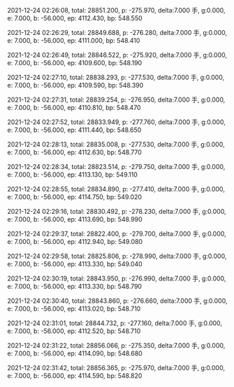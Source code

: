 2021-12-24 02:26:08, total: 28851.200, p: -275.970, delta:7.000 手, g:0.000, e: 7.000, b: -56.000, ep: 4112.430, bp: 548.550

2021-12-24 02:26:29, total: 28849.688, p: -276.280, delta:7.000 手, g:0.000, e: 7.000, b: -56.000, ep: 4111.000, bp: 548.410

2021-12-24 02:26:49, total: 28846.522, p: -275.920, delta:7.000 手, g:0.000, e: 7.000, b: -56.000, ep: 4109.600, bp: 548.190

2021-12-24 02:27:10, total: 28838.293, p: -277.530, delta:7.000 手, g:0.000, e: 7.000, b: -56.000, ep: 4109.590, bp: 548.390

2021-12-24 02:27:31, total: 28839.254, p: -276.950, delta:7.000 手, g:0.000, e: 7.000, b: -56.000, ep: 4110.810, bp: 548.470

2021-12-24 02:27:52, total: 28833.949, p: -277.760, delta:7.000 手, g:0.000, e: 7.000, b: -56.000, ep: 4111.440, bp: 548.650

2021-12-24 02:28:13, total: 28835.008, p: -277.530, delta:7.000 手, g:0.000, e: 7.000, b: -56.000, ep: 4112.630, bp: 548.770

2021-12-24 02:28:34, total: 28823.514, p: -279.750, delta:7.000 手, g:0.000, e: 7.000, b: -56.000, ep: 4113.130, bp: 549.110

2021-12-24 02:28:55, total: 28834.890, p: -277.410, delta:7.000 手, g:0.000, e: 7.000, b: -56.000, ep: 4114.750, bp: 549.020

2021-12-24 02:29:16, total: 28830.492, p: -278.230, delta:7.000 手, g:0.000, e: 7.000, b: -56.000, ep: 4113.690, bp: 548.990

2021-12-24 02:29:37, total: 28822.400, p: -279.700, delta:7.000 手, g:0.000, e: 7.000, b: -56.000, ep: 4112.940, bp: 549.080

2021-12-24 02:29:58, total: 28825.806, p: -278.990, delta:7.000 手, g:0.000, e: 7.000, b: -56.000, ep: 4113.330, bp: 549.040

2021-12-24 02:30:19, total: 28843.950, p: -276.990, delta:7.000 手, g:0.000, e: 7.000, b: -56.000, ep: 4113.330, bp: 548.790

2021-12-24 02:30:40, total: 28843.860, p: -276.660, delta:7.000 手, g:0.000, e: 7.000, b: -56.000, ep: 4113.020, bp: 548.710

2021-12-24 02:31:01, total: 28844.732, p: -277.160, delta:7.000 手, g:0.000, e: 7.000, b: -56.000, ep: 4112.520, bp: 548.710

2021-12-24 02:31:22, total: 28856.066, p: -275.350, delta:7.000 手, g:0.000, e: 7.000, b: -56.000, ep: 4114.090, bp: 548.680

2021-12-24 02:31:42, total: 28856.365, p: -275.970, delta:7.000 手, g:0.000, e: 7.000, b: -56.000, ep: 4114.590, bp: 548.820